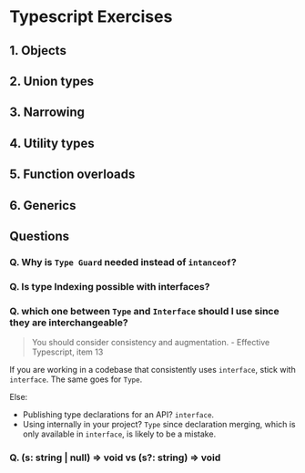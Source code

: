 # Typescript Exercises

## 1. Objects

## 2. Union types

## 3. Narrowing

## 4. Utility types

## 5. Function overloads

## 6. Generics

## Questions

### Q. Why is `Type Guard` needed instead of `intanceof`?

### Q. Is type Indexing possible with interfaces?

### Q. which one between `Type` and `Interface` should I use since they are interchangeable?

> You should consider consistency and augmentation. - Effective Typescript, item 13

If you are working in a codebase that consistently uses `interface`, stick with `interface`. The same goes for `Type`. 

Else:
- Publishing type declarations for an API? `interface`.
- Using internally in your project? `Type` since declaration merging, which is only available in `interface`, is likely to be a mistake.



### Q. (s: string | null) => void vs (s?: string) => void
